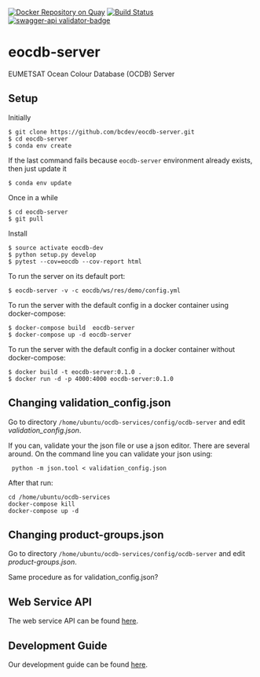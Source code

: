 [![Docker Repository on Quay](https://quay.io/repository/bcdev/eocdb-server/status "Docker Repository on Quay")](https://quay.io/repository/bcdev/eocdb-server)
[![Build Status](https://travis-ci.org/bcdev/ocdb-server.svg?branch=master)](https://travis-ci.org/bcdev/ocdb-server)
[![swagger-api validator-badge]({https://github.com/bcdev/eocdb-server/tree/master/eocdb/ws/res/openapi.yml}task-list-api-swagger-definition.yaml)](ocdb/ws/res/openapi.yml)

# eocdb-server

EUMETSAT Ocean Colour Database (OCDB) Server

## Setup

Initially

    $ git clone https://github.com/bcdev/eocdb-server.git
    $ cd eocdb-server
    $ conda env create

If the last command fails because `eocdb-server` environment already exists, then just update it

    $ conda env update

Once in a while

    $ cd eocdb-server
    $ git pull

Install

    $ source activate eocdb-dev
    $ python setup.py develop
    $ pytest --cov=eocdb --cov-report html

To run the server on its default port:

    $ eocdb-server -v -c eocdb/ws/res/demo/config.yml
    
To run the server with the default config in a docker container using docker-compose:

    $ docker-compose build  eocdb-server
    $ docker-compose up -d eocdb-server
    
 To run the server with the default config in a docker container without docker-compose:
 
    $ docker build -t eocdb-server:0.1.0 .
    $ docker run -d -p 4000:4000 eocdb-server:0.1.0


## Changing validation_config.json

Go to directory ```/home/ubuntu/ocdb-services/config/ocdb-server``` and edit 
_validation_config.json_.

If you can, validate your the json file or use a json editor. There are several around. On the command line you can validate your json using:

```
 python -m json.tool < validation_config.json
 ```

After that run:

```
cd /home/ubuntu/ocdb-services
docker-compose kill
docker-compose up -d   
```

## Changing product-groups.json

Go to directory ```/home/ubuntu/ocdb-services/config/ocdb-server``` and edit 
_product-groups.json_.

Same procedure as for validation_config.json?

## Web Service API

The web service API can be found [here](https://app.swaggerhub.com/apis-docs/forman/eocdb-server/0.1.0-dev.1).

## Development Guide

Our development guide can be found [here](https://github.com/bcdev/eocdb-server/tree/master/docs/devguide.md).


